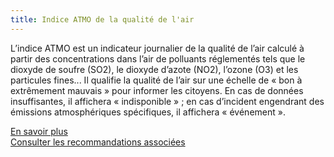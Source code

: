 ```yaml
---
title: Indice ATMO de la qualité de l'air
---
```


L’indice ATMO est un indicateur journalier de la qualité de l’air calculé à partir des concentrations dans l’air de polluants réglementés tels que le dioxyde de soufre (SO2), le dioxyde d’azote (NO2), l’ozone (O3) et les particules fines... Il qualifie la
qualité de l’air sur une échelle de « bon à extrêmement mauvais » pour informer les citoyens. En cas de données insuffisantes, il affichera « indisponible » ; en cas d’incident engendrant des émissions atmosphériques spécifiques, il affichera « événement ».

[En savoir plus](https://www.atmo-france.org/article/lindice-atmo)  
[Consulter les recommandations associées](/recommandations#indice_atmo)
